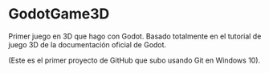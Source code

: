# GodotGame3D

Primer juego en 3D que hago con Godot. Basado totalmente en el tutorial de juego 3D de la documentación oficial de Godot.

(Este es el primer proyecto de GitHub que subo usando Git en Windows 10).
